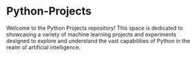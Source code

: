 # Python-Projects
Welcome to the Python Projects repository! This space is dedicated to showcasing a variety of machine learning projects and experiments designed to explore and understand the vast capabilities of Python in the realm of artificial intelligence.
